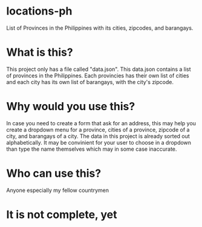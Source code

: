 # locations-ph
List of Provinces in the Philippines with its cities, zipcodes, and barangays.

# What is this?
This project only has a file called "data.json". This data.json contains a list of provinces in the Philippines. Each provincies has their own list of cities and each city has its own list of barangays, with the city's zipcode.

# Why would you use this?
In case you need to create a form that ask for an address, this may help you create a dropdown menu for a province, cities of a province, zipcode of a city, and barangays of a city. The data in this project is already sorted out alphabetically. It may be convinient for your user to choose in a dropdown than type the name themselves which may in some case inaccurate.

# Who can use this?
Anyone especially my fellow countrymen

# It is not complete, yet

